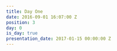 ```yaml
---
title: Day One
date: 2016-09-01 16:07:00 Z
position: 3
day: 0
is_day: true
presentation_date: 2017-01-15 00:00:00 Z
---
```


